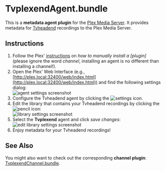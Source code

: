 TvplexendAgent.bundle
=======================

This is a **metadata agent plugin** for the [Plex Media Server](https://plex.tv).
It provides metadata for [Tvheadend](https://tvheadend.org) recordings to the Plex Media Server.

Instructions
------------

1. Follow the Plex' [instructions](https://support.plex.tv/hc/en-us/articles/201187656-How-do-I-manually-install-a-channel-) on *how to manually install a [plugin]* (please ignore the word *channel*, installing an agent is no different than installing a channel!).
2. Open the Plex' Web Interface (e.g., [http://plex.local:32400/web/index.html](http://plex.local:32400/web/index.html)) and find the following settings dialog: <br>![agent settings screenshot](https://raw.githubusercontent.com/pgaubatz/TvplexendAgent.bundle/master/TvplexendAgent-Screenshot-1.png)
3. Configure the Tvheadend agent by clicking the ![settings](http://cdn-img.easyicon.net/png/10734/1073494.png) icon.
4. Edit the library that contains your Tvheadend recordings by clicking the ![pencil](http://cdn-img.easyicon.net/png/10691/1069172.png) icon: <br>![library settings screenshot](https://raw.githubusercontent.com/pgaubatz/TvplexendAgent.bundle/master/TvplexendAgent-Screenshot-2.png)
5. Select the **Tvplexend** agent and click *save changes*: <br>![edit library settings screenshot](https://raw.githubusercontent.com/pgaubatz/TvplexendAgent.bundle/master/TvplexendAgent-Screenshot-3.png)
6. Enjoy metadata for your Tvheadend recordings!

See Also
--------

You might also want to check out the corresponding **channel plugin**: [TvplexendChannel.bundle](https://github.com/pgaubatz/TvplexendChannel.bundle).
